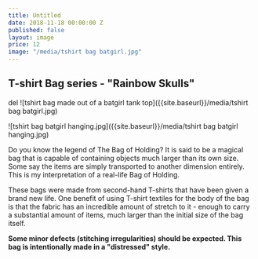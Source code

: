 ```yaml
---
title: Untitled
date: 2018-11-18 00:00:00 Z
published: false
layout: image
price: 12
image: "/media/tshirt bag batgirl.jpg"
---
```


## T-shirt Bag series - "Rainbow Skulls"
del ![tshirt bag made out of a batgirl tank top]({{site.baseurl}}/media/tshirt bag batgirl.jpg)

![tshirt bag batgirl hanging.jpg]({{site.baseurl}}/media/tshirt bag batgirl hanging.jpg)

Do you know the legend of The Bag of Holding? It is said to be a magical bag that is capable of containing objects much larger than its own size. Some say the items are simply transported to another dimension entirely. This is my interpretation of a real-life Bag of Holding.

These bags were made from second-hand T-shirts that have been given a brand new life. One benefit of using T-shirt textiles for the body of the bag is that the fabric has an incredible amount of stretch to it - enough to carry a substantial amount of items, much larger than the initial size of the bag itself.


**Some minor defects (stitching irregularities) should be expected. This bag is intentionally made in a "distressed" style.**